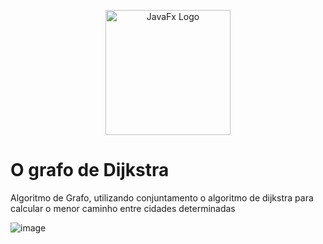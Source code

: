 <p align="center">
	<img width="200" alt="JavaFx Logo" src="https://i.imgur.com/vSQOa0U.png">
</p>


# O grafo de Dijkstra 
Algoritmo de Grafo, utilizando conjuntamento o algoritmo de dijkstra para calcular o menor caminho entre cidades determinadas

![image](https://github.com/gabriel-aires09/grafo_dijkstra/assets/90778217/0b3b3c82-2329-4d39-8b44-83fc87735946)
